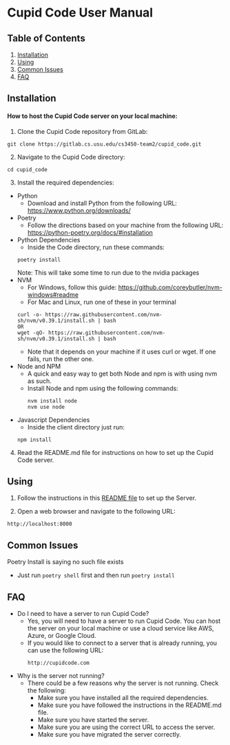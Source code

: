 # Cupid Code User Manual

## Table of Contents
1. [Installation](#installation)
2. [Using](#using)
3. [Common Issues](#common-issues)
4. [FAQ](#faq)

## Installation

#### How to host the Cupid Code server on your local machine:


1. Clone the Cupid Code repository from GitLab:
```
git clone https://gitlab.cs.usu.edu/cs3450-team2/cupid_code.git
```

2. Navigate to the Cupid Code directory:
```
cd cupid_code
```

3. Install the required dependencies:
- Python
  - Download and install Python from the following URL: https://www.python.org/downloads/
- Poetry
  - Follow the directions based on your machine from the following URL: https://python-poetry.org/docs/#installation  
- Python Dependencies
  - Inside the Code directory, run these commands:
  ```
  poetry install
  ```
  Note: This will take some time to run due to the nvidia packages 
- NVM
  - For Windows, follow this guide: https://github.com/coreybutler/nvm-windows#readme
  - For Mac and Linux, run one of these in your terminal 
  ```
  curl -o- https://raw.githubusercontent.com/nvm-sh/nvm/v0.39.1/install.sh | bash
  OR
  wget -qO- https://raw.githubusercontent.com/nvm-sh/nvm/v0.39.1/install.sh | bash
  ```
  - Note that it depends on your machine if it uses curl or wget. If one fails, run the other one.
- Node and NPM
  - A quick and easy way to get both Node and npm is with using nvm as such.
  - Install Node and npm using the following commands:
    ```
    nvm install node 
    nvm use node
    ```
- Javascript Dependencies
  - Inside the client directory just run:
  ```
  npm install 
  ```
4. Read the README.md file for instructions on how to set up the Cupid Code server.

## Using

1. Follow the instructions in this [README file](https://gitlab.cs.usu.edu/cs3450-team2/cupid_code/-/blob/development/Code/README.md?ref_type=heads) to set up the Server.

2. Open a web browser and navigate to the following URL:
```
http://localhost:8000
```


## Common Issues
Poetry Install is saying no such file exists
  - Just run `poetry shell` first and then run `poetry install`


## FAQ
- Do I need to have a server to run Cupid Code?
  - Yes, you will need to have a server to run Cupid Code. You can host the server on your local machine or use a cloud service like AWS, Azure, or Google Cloud.
  - If you would like to connect to a server that is already running, you can use the following URL:
    ```
    http://cupidcode.com
    ```
- Why is the server not running?
  - There could be a few reasons why the server is not running. Check the following:
    - Make sure you have installed all the required dependencies.
    - Make sure you have followed the instructions in the README.md file.
    - Make sure you have started the server.
    - Make sure you are using the correct URL to access the server.
    - Make sure you have migrated the server correctly.
